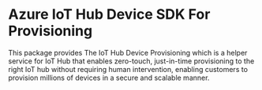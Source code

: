 # Azure IoT Hub Device SDK For Provisioning

This package provides The IoT Hub Device Provisioning which is a
helper service for IoT Hub that enables zero-touch, just-in-time provisioning to the right IoT hub without requiring
human intervention, enabling customers to provision millions of devices in a secure and scalable manner.


